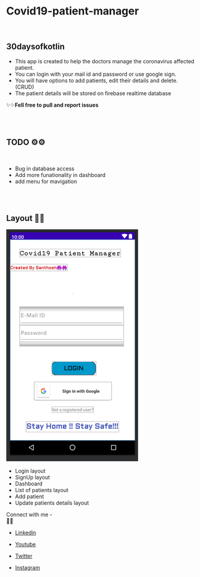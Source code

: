 # Covid19-patient-manager
<br>

## 30daysofkotlin

* This app is created to help the doctors manage the coronavirus affected patient. <br>
* You can login with your mail id and password or use google sign. <br>
* You will have options to add patients, edit their details and delete. (CRUD) 
* The patient details will be stored on firebase realtime database

✨✨__Fell free to pull and report issues__

<br><br>


## TODO ⚙⚙
<br>

* Bug in database access
* Add more funationality in dashboard
* add menu for mavigation

<br><br>

## Layout 🌁🌆

![](/images/login_page.PNG)
<br>

* Login layout
* SignUp layout
* Dashboard
* List of patients layout
* Add patient
* Update patients details layout


Connect with me - <br>
🎯🎯
* [Linkedin](https://www.linkedin.com/in/santhosh-kumar-dhanasekaran-85a89b131/)

* [Youtube](https://www.youtube.com/channel/UCyJBMhkN3MlHHWWZrDDtXPQ)

* [Twitter](https://twitter.com/santhos12551)

* [Instagram](https://www.instagram.com/santhoshgoku/?hl=en)

